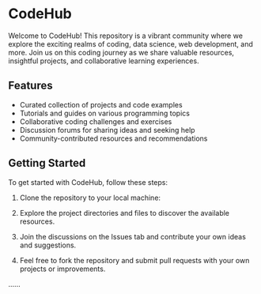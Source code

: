 # CodeHub

Welcome to CodeHub! This repository is a vibrant community where we explore the exciting realms of coding, data science, web development, and more. Join us on this coding journey as we share valuable resources, insightful projects, and collaborative learning experiences.

## Features

- Curated collection of projects and code examples
- Tutorials and guides on various programming topics
- Collaborative coding challenges and exercises
- Discussion forums for sharing ideas and seeking help
- Community-contributed resources and recommendations

## Getting Started

To get started with CodeHub, follow these steps:

1. Clone the repository to your local machine:

2. Explore the project directories and files to discover the available resources.

3. Join the discussions on the Issues tab and contribute your own ideas and suggestions.

4. Feel free to fork the repository and submit pull requests with your own projects or improvements.

......
